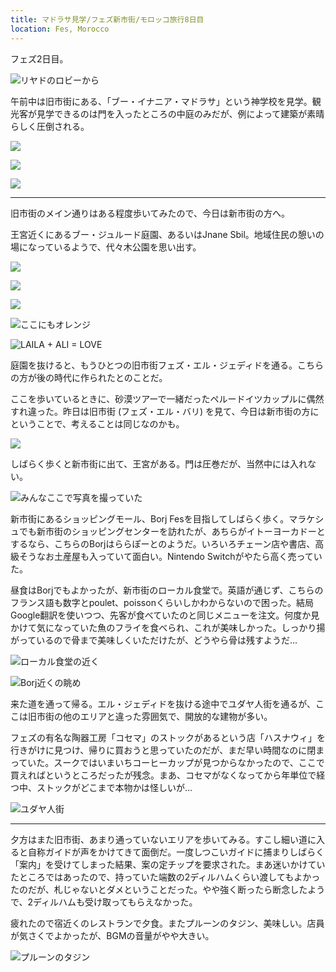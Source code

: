 ```yaml
---
title: マドラサ見学/フェズ新市街/モロッコ旅行8日目
location: Fes, Morocco
---
```


フェズ2日目。

![リヤドのロビーから](https://photos.apkas.net/medium/202403/20240307-085805.webp)

午前中は旧市街にある、「ブー・イナニア・マドラサ」という神学校を見学。観光客が見学できるのは門を入ったところの中庭のみだが、例によって建築が素晴らしく圧倒される。

![](https://photos.apkas.net/medium/202403/20240307-184553.webp)

![](https://photos.apkas.net/medium/202403/20240307-184709.webp)

![](https://photos.apkas.net/medium/202403/20240307-184941.webp)

---

旧市街のメイン通りはある程度歩いてみたので、今日は新市街の方へ。

王宮近くにあるブー・ジュルード庭園、あるいはJnane Sbil。地域住民の憩いの場になっているようで、代々木公園を思い出す。

![](https://photos.apkas.net/medium/202403/20240307-191528.webp)

![](https://photos.apkas.net/medium/202403/20240307-191719.webp)

![](https://photos.apkas.net/medium/202403/20240307-192137.webp)

![ここにもオレンジ](https://photos.apkas.net/medium/202403/20240307-192542.webp)

![LAILA + ALI = LOVE](https://photos.apkas.net/medium/202403/20240307-192853.webp)

庭園を抜けると、もうひとつの旧市街フェズ・エル・ジェディドを通る。こちらの方が後の時代に作られたとのことだ。

ここを歩いているときに、砂漠ツアーで一緒だったペルードイツカップルに偶然すれ違った。昨日は旧市街 (フェズ・エル・バリ) を見て、今日は新市街の方にということで、考えることは同じなのかも。

![](https://photos.apkas.net/medium/202403/20240307-194101.webp)

しばらく歩くと新市街に出て、王宮がある。門は圧巻だが、当然中には入れない。

![みんなここで写真を撮っていた](https://photos.apkas.net/medium/202403/20240307-200132.webp)

新市街にあるショッピングモール、Borj Fesを目指してしばらく歩く。マラケシュでも新市街のショッピングセンターを訪れたが、あちらがイトーヨーカドーとするなら、こちらのBorjはららぽーとのようだ。いろいろチェーン店や書店、高級そうなお土産屋も入っていて面白い。Nintendo Switchがやたら高く売っていた。

昼食はBorjでもよかったが、新市街のローカル食堂で。英語が通じず、こちらのフランス語も数字とpoulet、poissonくらいしかわからないので困った。結局Google翻訳を使いつつ、先客が食べていたのと同じメニューを注文。何度か見かけて気になっていた魚のフライを食べられ、これが美味しかった。しっかり揚がっているので骨まで美味しくいただけたが、どうやら骨は残すようだ...

![ローカル食堂の近く](https://photos.apkas.net/medium/202403/20240307-221910.webp)

![Borj近くの眺め](https://photos.apkas.net/medium/202403/20240307-234034.webp)

来た道を通って帰る。エル・ジェディドを抜ける途中でユダヤ人街を通るが、ここは旧市街の他のエリアと違った雰囲気で、開放的な建物が多い。

フェズの有名な陶器工房「コセマ」のストックがあるという店「ハスナウィ」を行きがけに見つけ、帰りに買おうと思っていたのだが、まだ早い時間なのに閉まっていた。スークではいまいちコーヒーカップが見つからなかったので、ここで買えればというところだったが残念。まあ、コセマがなくなってから年単位で経つ中、ストックがどこまで本物かは怪しいが...

![ユダヤ人街](https://photos.apkas.net/medium/202403/20240307-235632.webp)

---

夕方はまた旧市街、あまり通っていないエリアを歩いてみる。すこし細い道に入ると自称ガイドが声をかけてきて面倒だ。一度しつこいガイドに捕まりしばらく「案内」を受けてしまった結果、案の定チップを要求された。まあ迷いかけていたところではあったので、持っていた端数の2ディルハムくらい渡してもよかったのだが、札じゃないとダメということだった。やや強く断ったら断念したようで、2ディルハムも受け取ってもらえなかった。

疲れたので宿近くのレストランで夕食。またプルーンのタジン、美味しい。店員が気さくでよかったが、BGMの音量がやや大きい。

![プルーンのタジン](https://photos.apkas.net/medium/202403/20240308-041045.webp)
